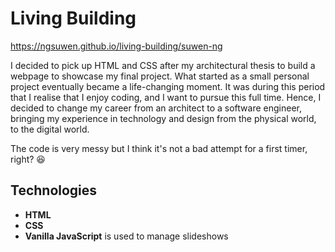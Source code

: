 # Living Building
https://ngsuwen.github.io/living-building/suwen-ng

I decided to pick up HTML and CSS after my architectural thesis to build a webpage to showcase my final project. What started as a small personal project eventually became a life-changing moment. It was during this period that I realise that I enjoy coding, and I want to pursue this full time. Hence, I decided to change my career from an architect to a software engineer, bringing my experience in technology and design from the physical world, to the digital world.

The code is very messy but I think it's not a bad attempt for a first timer, right? :satisfied:

## Technologies
* **HTML**
* **CSS**
* **Vanilla JavaScript** is used to manage slideshows

